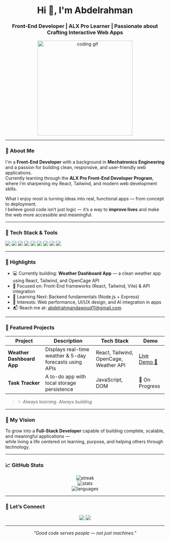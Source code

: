 <!-- GitHub Profile README for Abdelrahman Dawoud -->

<h1 align="center">Hi 👋, I'm Abdelrahman</h1>
<h3 align="center">Front-End Developer | ALX Pro Learner | Passionate about Crafting Interactive Web Apps</h3>

<p align="center">
  <img src="https://media.giphy.com/media/qgQUggAC3Pfv687qPC/giphy.gif" width="300" alt="coding gif">
</p>

---

### 🚀 About Me

I'm a **Front-End Developer** with a background in **Mechatronics Engineering** and a passion for building clean, responsive, and user-friendly web applications.  
Currently learning through the **ALX Pro Front-End Developer Program**, where I’m sharpening my React, Tailwind, and modern web development skills.  

What I enjoy most is turning ideas into real, functional apps — from concept to deployment.  
I believe good code isn’t just logic — it’s a way to **improve lives** and make the web more accessible and meaningful.

---

### 🧰 Tech Stack & Tools

<p align="left">
  <img src="https://img.shields.io/badge/HTML5-E34F26?style=for-the-badge&logo=html5&logoColor=white"/>
  <img src="https://img.shields.io/badge/CSS3-1572B6?style=for-the-badge&logo=css3&logoColor=white"/>
  <img src="https://img.shields.io/badge/JavaScript-F7DF1E?style=for-the-badge&logo=javascript&logoColor=black"/>
  <img src="https://img.shields.io/badge/React-20232A?style=for-the-badge&logo=react&logoColor=61DAFB"/>
  <img src="https://img.shields.io/badge/TailwindCSS-38B2AC?style=for-the-badge&logo=tailwind-css&logoColor=white"/>
  <img src="https://img.shields.io/badge/Vite-646CFF?style=for-the-badge&logo=vite&logoColor=white"/>
  <img src="https://img.shields.io/badge/Git-F05032?style=for-the-badge&logo=git&logoColor=white"/>
  <img src="https://img.shields.io/badge/GitHub-181717?style=for-the-badge&logo=github&logoColor=white"/>
  <img src="https://img.shields.io/badge/VSCode-007ACC?style=for-the-badge&logo=visual-studio-code&logoColor=white"/>
</p>

---

### 🌟 Highlights

- 💻 Currently building: **Weather Dashboard App** — a clean weather app using React, Tailwind, and OpenCage API  
- 🎯 Focused on: Front-End frameworks (React, Tailwind, Vite) & API integration  
- 🌱 Learning Next: Backend fundamentals (Node.js + Express)  
- 🧠 Interests: Web performance, UI/UX design, and AI integration in apps  
- 📬 Reach me at: [abdelrahmandawoud11@gmail.com](mailto:abdelrahmandawoud11@gmail.com)

---

### 📌 Featured Projects

| Project | Description | Tech Stack | Demo |
|----------|--------------|-------------|------|
| **Weather Dashboard App** | Displays real-time weather & 5-day forecasts using APIs | React, Tailwind, OpenCage, Weather API | [Live Demo 🔗](https://capstone-weather-app.netlify.app/) |
| **Task Tracker** | A to-do app with local storage persistence | JavaScript, DOM | 🚧 On Progress |

> ✨ *Always learning. Always building.*

---

### 🧭 My Vision

To grow into a **Full-Stack Developer** capable of building complete, scalable, and meaningful applications —  
while living a life centered on learning, purpose, and helping others through technology.

---

### 📈 GitHub Stats

<p align="center">
  <img src="https://github-readme-streak-stats.herokuapp.com/?user=abdelrahman116&theme=react" alt="streak"/>
  <br/>
  <img src="https://github-readme-stats.vercel.app/api?username=abdelrahman116&show_icons=true&theme=react" alt="stats"/>
  <br/>
  <img src="https://github-readme-stats.vercel.app/api/top-langs/?username=abdelrahman116&layout=compact&theme=react" alt="languages"/>
</p>

---

### 📣 Let’s Connect

<p align="center">
  <a href="mailto:abdelrahmandawoud11@gmail.com"><img src="https://img.shields.io/badge/-Email-%23333?style=for-the-badge&logo=gmail&logoColor=white"/></a>
  <a href="https://www.linkedin.com/in/abdulrahman-dawoud-978574255/"><img src="https://img.shields.io/badge/-LinkedIn-blue?style=for-the-badge&logo=linkedin&logoColor=white"/></a>
</p>

---

<p align="center"><em>"Good code serves people — not just machines."</em></p>
